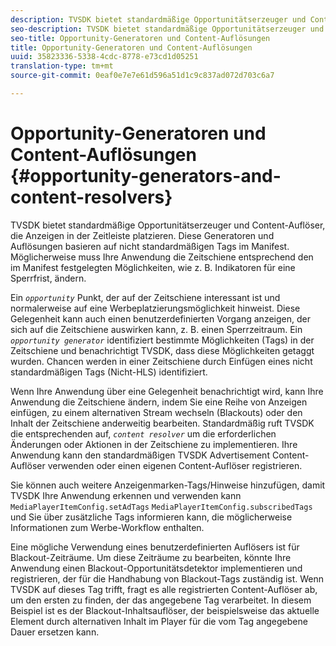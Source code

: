 ```yaml
---
description: TVSDK bietet standardmäßige Opportunitätserzeuger und Content-Auflöser, die Anzeigen in der Zeitleiste platzieren. Diese Generatoren und Auflösungen basieren auf nicht standardmäßigen Tags im Manifest. Möglicherweise muss Ihre Anwendung die Zeitschiene entsprechend den im Manifest festgelegten Möglichkeiten, wie z. B. Indikatoren für eine Sperrfrist, ändern.
seo-description: TVSDK bietet standardmäßige Opportunitätserzeuger und Content-Auflöser, die Anzeigen in der Zeitleiste platzieren. Diese Generatoren und Auflösungen basieren auf nicht standardmäßigen Tags im Manifest. Möglicherweise muss Ihre Anwendung die Zeitschiene entsprechend den im Manifest festgelegten Möglichkeiten, wie z. B. Indikatoren für eine Sperrfrist, ändern.
seo-title: Opportunity-Generatoren und Content-Auflösungen
title: Opportunity-Generatoren und Content-Auflösungen
uuid: 35823336-5338-4cdc-8778-e73cd1d05251
translation-type: tm+mt
source-git-commit: 0eaf0e7e7e61d596a51d1c9c837ad072d703c6a7

---
```



# Opportunity-Generatoren und Content-Auflösungen {#opportunity-generators-and-content-resolvers}

TVSDK bietet standardmäßige Opportunitätserzeuger und Content-Auflöser, die Anzeigen in der Zeitleiste platzieren. Diese Generatoren und Auflösungen basieren auf nicht standardmäßigen Tags im Manifest. Möglicherweise muss Ihre Anwendung die Zeitschiene entsprechend den im Manifest festgelegten Möglichkeiten, wie z. B. Indikatoren für eine Sperrfrist, ändern.

Ein *`opportunity`* Punkt, der auf der Zeitschiene interessant ist und normalerweise auf eine Werbeplatzierungsmöglichkeit hinweist. Diese Gelegenheit kann auch einen benutzerdefinierten Vorgang anzeigen, der sich auf die Zeitschiene auswirken kann, z. B. einen Sperrzeitraum. Ein *`opportunity generator`* identifiziert bestimmte Möglichkeiten (Tags) in der Zeitschiene und benachrichtigt TVSDK, dass diese Möglichkeiten getaggt wurden. Chancen werden in einer Zeitschiene durch Einfügen eines nicht standardmäßigen Tags (Nicht-HLS) identifiziert.

Wenn Ihre Anwendung über eine Gelegenheit benachrichtigt wird, kann Ihre Anwendung die Zeitschiene ändern, indem Sie eine Reihe von Anzeigen einfügen, zu einem alternativen Stream wechseln (Blackouts) oder den Inhalt der Zeitschiene anderweitig bearbeiten. Standardmäßig ruft TVSDK die entsprechenden auf, *`content resolver`* um die erforderlichen Änderungen oder Aktionen in der Zeitschiene zu implementieren. Ihre Anwendung kann den standardmäßigen TVSDK Advertisement Content-Auflöser verwenden oder einen eigenen Content-Auflöser registrieren.

Sie können auch weitere Anzeigenmarken-Tags/Hinweise hinzufügen, damit TVSDK Ihre Anwendung erkennen und verwenden kann `MediaPlayerItemConfig.setAdTags` `MediaPlayerItemConfig.subscribedTags` und Sie über zusätzliche Tags informieren kann, die möglicherweise Informationen zum Werbe-Workflow enthalten.

Eine mögliche Verwendung eines benutzerdefinierten Auflösers ist für Blackout-Zeiträume. Um diese Zeiträume zu bearbeiten, könnte Ihre Anwendung einen Blackout-Opportunitätsdetektor implementieren und registrieren, der für die Handhabung von Blackout-Tags zuständig ist. Wenn TVSDK auf dieses Tag trifft, fragt es alle registrierten Content-Auflöser ab, um den ersten zu finden, der das angegebene Tag verarbeitet. In diesem Beispiel ist es der Blackout-Inhaltsauflöser, der beispielsweise das aktuelle Element durch alternativen Inhalt im Player für die vom Tag angegebene Dauer ersetzen kann.
